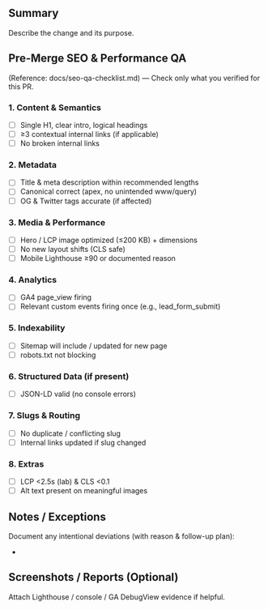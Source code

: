 ## Summary
Describe the change and its purpose.

## Pre-Merge SEO & Performance QA
(Reference: docs/seo-qa-checklist.md) — Check only what you verified for this PR.

### 1. Content & Semantics
- [ ] Single H1, clear intro, logical headings
- [ ] ≥3 contextual internal links (if applicable)
- [ ] No broken internal links

### 2. Metadata
- [ ] Title & meta description within recommended lengths
- [ ] Canonical correct (apex, no unintended www/query)
- [ ] OG & Twitter tags accurate (if affected)

### 3. Media & Performance
- [ ] Hero / LCP image optimized (≤200 KB) + dimensions
- [ ] No new layout shifts (CLS safe)
- [ ] Mobile Lighthouse ≥90 or documented reason

### 4. Analytics
- [ ] GA4 page_view firing
- [ ] Relevant custom events firing once (e.g., lead_form_submit)

### 5. Indexability
- [ ] Sitemap will include / updated for new page
- [ ] robots.txt not blocking

### 6. Structured Data (if present)
- [ ] JSON-LD valid (no console errors)

### 7. Slugs & Routing
- [ ] No duplicate / conflicting slug
- [ ] Internal links updated if slug changed

### 8. Extras
- [ ] LCP <2.5s (lab) & CLS <0.1
- [ ] Alt text present on meaningful images

## Notes / Exceptions
Document any intentional deviations (with reason & follow-up plan):

-

## Screenshots / Reports (Optional)
Attach Lighthouse / console / GA DebugView evidence if helpful.
